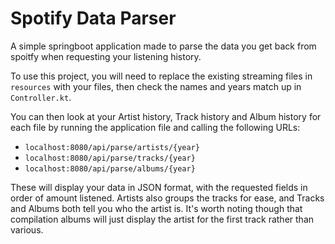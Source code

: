 # Spotify Data Parser

A simple springboot application made to parse the data you get back from spoitfy when requesting your listening history. 

To use this project, you will need to replace the existing streaming files in `resources` with your files, then check the names and years match up in `Controller.kt`.

You can then look at your Artist history, Track history and Album history for each file by running the application file and calling the following URLs:
- `localhost:8080/api/parse/artists/{year}`
- `localhost:8080/api/parse/tracks/{year}`
- `localhost:8080/api/parse/albums/{year}`

These will display your data in JSON format, with the requested fields in order of amount listened. Artists also groups the tracks for ease, and Tracks and Albums both tell you who the artist is. It's worth noting though that compilation albums will just display the artist for the first track rather than various.
